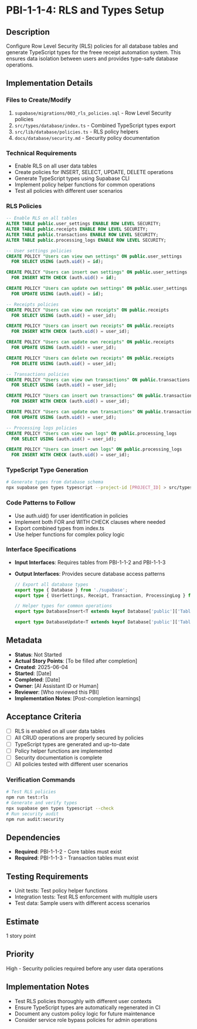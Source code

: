 # PBI-1-1-4: RLS and Types Setup

## Description

Configure Row Level Security (RLS) policies for all database tables and generate TypeScript types for the freee receipt
automation system. This ensures data isolation between users and provides type-safe database operations.

## Implementation Details

### Files to Create/Modify

1. `supabase/migrations/003_rls_policies.sql` - Row Level Security policies
2. `src/types/database/index.ts` - Combined TypeScript types export
3. `src/lib/database/policies.ts` - RLS policy helpers
4. `docs/database/security.md` - Security policy documentation

### Technical Requirements

- Enable RLS on all user data tables
- Create policies for INSERT, SELECT, UPDATE, DELETE operations
- Generate TypeScript types using Supabase CLI
- Implement policy helper functions for common operations
- Test all policies with different user scenarios

### RLS Policies

```sql
-- Enable RLS on all tables
ALTER TABLE public.user_settings ENABLE ROW LEVEL SECURITY;
ALTER TABLE public.receipts ENABLE ROW LEVEL SECURITY;
ALTER TABLE public.transactions ENABLE ROW LEVEL SECURITY;
ALTER TABLE public.processing_logs ENABLE ROW LEVEL SECURITY;

-- User settings policies
CREATE POLICY "Users can view own settings" ON public.user_settings
  FOR SELECT USING (auth.uid() = id);

CREATE POLICY "Users can insert own settings" ON public.user_settings
  FOR INSERT WITH CHECK (auth.uid() = id);

CREATE POLICY "Users can update own settings" ON public.user_settings
  FOR UPDATE USING (auth.uid() = id);

-- Receipts policies
CREATE POLICY "Users can view own receipts" ON public.receipts
  FOR SELECT USING (auth.uid() = user_id);

CREATE POLICY "Users can insert own receipts" ON public.receipts
  FOR INSERT WITH CHECK (auth.uid() = user_id);

CREATE POLICY "Users can update own receipts" ON public.receipts
  FOR UPDATE USING (auth.uid() = user_id);

CREATE POLICY "Users can delete own receipts" ON public.receipts
  FOR DELETE USING (auth.uid() = user_id);

-- Transactions policies
CREATE POLICY "Users can view own transactions" ON public.transactions
  FOR SELECT USING (auth.uid() = user_id);

CREATE POLICY "Users can insert own transactions" ON public.transactions
  FOR INSERT WITH CHECK (auth.uid() = user_id);

CREATE POLICY "Users can update own transactions" ON public.transactions
  FOR UPDATE USING (auth.uid() = user_id);

-- Processing logs policies
CREATE POLICY "Users can view own logs" ON public.processing_logs
  FOR SELECT USING (auth.uid() = user_id);

CREATE POLICY "Users can insert own logs" ON public.processing_logs
  FOR INSERT WITH CHECK (auth.uid() = user_id);
```

### TypeScript Type Generation

```bash
# Generate types from database schema
npx supabase gen types typescript --project-id [PROJECT_ID] > src/types/database/supabase.ts
```

### Code Patterns to Follow

- Use auth.uid() for user identification in policies
- Implement both FOR and WITH CHECK clauses where needed
- Export combined types from index.ts
- Use helper functions for complex policy logic

### Interface Specifications

- **Input Interfaces**: Requires tables from PBI-1-1-2 and PBI-1-1-3
- **Output Interfaces**: Provides secure database access patterns

  ```typescript
  // Export all database types
  export type { Database } from './supabase';
  export type { UserSettings, Receipt, Transaction, ProcessingLog } from './supabase';

  // Helper types for common operations
  export type DatabaseInsert<T extends keyof Database['public']['Tables']> = Database['public']['Tables'][T]['Insert'];

  export type DatabaseUpdate<T extends keyof Database['public']['Tables']> = Database['public']['Tables'][T]['Update'];
  ```

## Metadata

- **Status**: Not Started
- **Actual Story Points**: [To be filled after completion]
- **Created**: 2025-06-04
- **Started**: [Date]
- **Completed**: [Date]
- **Owner**: [AI Assistant ID or Human]
- **Reviewer**: [Who reviewed this PBI]
- **Implementation Notes**: [Post-completion learnings]

## Acceptance Criteria

- [ ] RLS is enabled on all user data tables
- [ ] All CRUD operations are properly secured by policies
- [ ] TypeScript types are generated and up-to-date
- [ ] Policy helper functions are implemented
- [ ] Security documentation is complete
- [ ] All policies tested with different user scenarios

### Verification Commands

```bash
# Test RLS policies
npm run test:rls
# Generate and verify types
npx supabase gen types typescript --check
# Run security audit
npm run audit:security
```

## Dependencies

- **Required**: PBI-1-1-2 - Core tables must exist
- **Required**: PBI-1-1-3 - Transaction tables must exist

## Testing Requirements

- Unit tests: Test policy helper functions
- Integration tests: Test RLS enforcement with multiple users
- Test data: Sample users with different access scenarios

## Estimate

1 story point

## Priority

High - Security policies required before any user data operations

## Implementation Notes

- Test RLS policies thoroughly with different user contexts
- Ensure TypeScript types are automatically regenerated in CI
- Document any custom policy logic for future maintenance
- Consider service role bypass policies for admin operations

